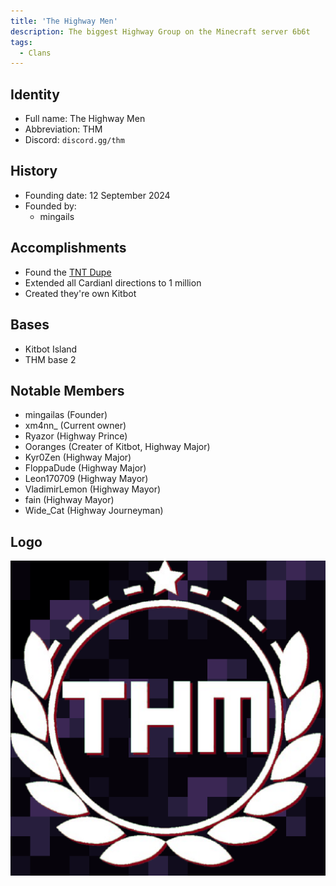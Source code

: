 ```yaml
---
title: 'The Highway Men'
description: The biggest Highway Group on the Minecraft server 6b6t
tags:
  - Clans
---
```


## Identity

* Full name: The Highway Men
* Abbreviation: THM
* Discord: `discord.gg/thm`


## History
* Founding date: 12 September 2024
* Founded by: 
  * mingails

## Accomplishments
- Found the [TNT Dupe](https://youtu.be/-Rlrsxl9OX4)
- Extended all Cardianl directions to 1 million 
- Created they're own Kitbot

## Bases
- Kitbot Island
- THM base 2

## Notable Members
- mingailas (Founder)
- xm4nn_ (Current owner)
- Ryazor (Highway Prince)
- Ooranges (Creater of Kitbot, Highway Major)
- Kyr0Zen (Highway Major)
- FloppaDude (Highway Major)
- Leon170709 (Highway Mayor)
- VladimirLemon (Highway Mayor)
- fain (Highway Mayor)
- Wide_Cat (Highway Journeyman)

## Logo
![logo1](../../static/img/groups/thm/obby.png)
